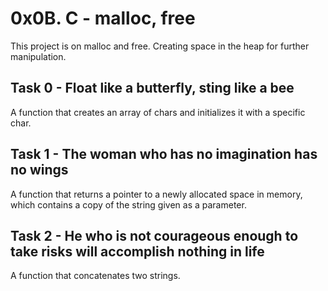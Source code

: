 # 0x0B. C - malloc, free

This project is on malloc and free. Creating space in the heap for further manipulation.

## Task 0 - Float like a butterfly, sting like a bee
A function that creates an array of chars and initializes it with a specific char.

## Task 1 - The woman who has no imagination has no wings
A function that returns a pointer to a newly allocated space in memory, which contains a copy of the string given as a parameter.

## Task 2 - He who is not courageous enough to take risks will accomplish nothing in life
A function that concatenates two strings.

